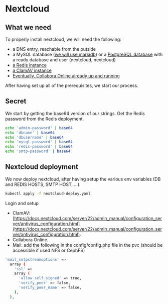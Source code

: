 # Nextcloud

## What we need

To properly install nextcloud, we will need the following:

- a DNS entry, reachable from the outside
- a MySQL database ([we will use mariadb](https://github.com/urbaman/HomeLab/tree/main/Kubernetes/Database/Mariadb)) or a [PostgreSQL database](https://github.com/urbaman/HomeLab/tree/main/Kubernetes/Database/Postgresql) with a ready database and user (nextcloud, nextcloud)
- [a Redis instance](https://github.com/urbaman/HomeLab/tree/main/Kubernetes/Database/Redis)
- [a ClamAV instance](https://github.com/urbaman/HomeLab/tree/main/Kubernetes/ClamAV)
- [Eventually, Collabora Online already up and running](https://github.com/urbaman/HomeLab/tree/main/Kubernetes/Collabora)

After having set up all of the prerequisites, we start our process.

## Secret

We start by getting the base64 version of our strings. Get the Redis password from the Redis deployment.

```bash
echo 'admin-password' | base64
echo 'dbname' | base64
echo 'dbusername' | base64
echo 'mysql-password' | base64
echo 'redis-password' | base64
echo 'smtp-password' | base64
```

## Nextcloud deployment

We now deploy nextcloud, after having setup the various env variables (DB and REDIS HOSTS, SMTP HOST, ...).

```bash
kubectl apply -f nextcloud-deploy.yaml
```

Login and setup

- ClamAV: [https://docs.nextcloud.com/server/22/admin_manual/configuration_server/antivirus_configuration.html](https://docs.nextcloud.com/server/22/admin_manual/configuration_server/antivirus_configuration.html).
- Collabora Online.
- Mail: add the following in the config/config.php file in the pvc (should be accessible if used NFS or CephFS)

```bash
'mail_smtpstreamoptions' =>
  array (
    'ssl' =>
    array (
      'allow_self_signed' => true,
      'verify_peer' => false,
      'verify_peer_name' => false,
    ),
  ),
```
